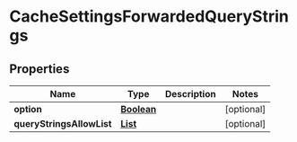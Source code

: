 

# CacheSettingsForwardedQueryStrings


## Properties

| Name | Type | Description | Notes |
|------------ | ------------- | ------------- | -------------|
|**option** | [**Boolean**](Boolean.md) |  |  [optional] |
|**queryStringsAllowList** | [**List**](List.md) |  |  [optional] |



